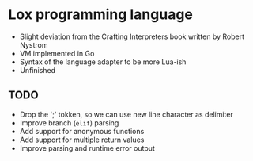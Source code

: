 # Lox programming language
- Slight deviation from the Crafting Interpreters book written by Robert Nystrom
- VM implemented in Go
- Syntax of the language adapter to be more Lua-ish
- Unfinished

## TODO
- Drop the ';' tokken, so we can use new line character as delimiter
- Improve branch (`elif`) parsing
- Add support for anonymous functions
- Add support for multiple return values
- Improve parsing and runtime error output
